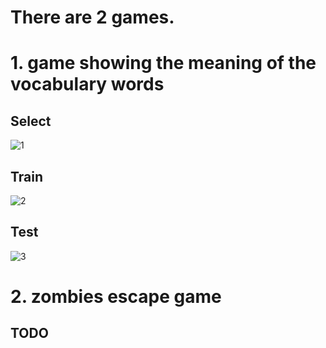 # There are 2 games. 
 
 
 # 1. game showing the meaning of the vocabulary words 

 ## Select
 ![1](https://user-images.githubusercontent.com/11635700/80548195-fed11f00-89c2-11ea-9358-eadd256fc2cc.JPG)
 ## Train
 ![2](https://user-images.githubusercontent.com/11635700/80548198-01cc0f80-89c3-11ea-83b3-e68bcf9fddde.JPG)
 ## Test
 ![3](https://user-images.githubusercontent.com/11635700/80548253-2d4efa00-89c3-11ea-991d-cf335b9ae519.JPG)
 
  # 2. zombies escape game
 
 ## TODO
